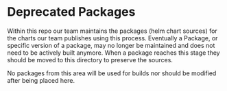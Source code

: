 # Deprecated Packages

Within this repo our team maintains the packages (helm chart sources) for the charts our team publishes using this process. 
Eventually a Package, or specific version of a package, may no longer be maintained and does not need to be actively built anymore.
When a package reaches this stage they should be moved to this directory to preserve the sources.

No packages from this area will be used for builds nor should be modified after being placed here.